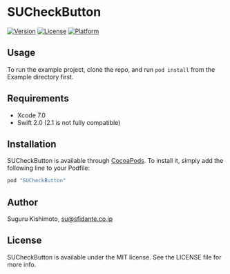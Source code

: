 # SUCheckButton

[![Version](https://img.shields.io/cocoapods/v/SUCheckButton.svg?style=flat)](http://cocoapods.org/pods/SUCheckButton)
[![License](https://img.shields.io/cocoapods/l/SUCheckButton.svg?style=flat)](http://cocoapods.org/pods/SUCheckButton)
[![Platform](https://img.shields.io/cocoapods/p/SUCheckButton.svg?style=flat)](http://cocoapods.org/pods/SUCheckButton)

## Usage

To run the example project, clone the repo, and run `pod install` from the Example directory first.

## Requirements

- Xcode 7.0
- Swift 2.0 (2.1 is not fully compatible)

## Installation

SUCheckButton is available through [CocoaPods](http://cocoapods.org). To install
it, simply add the following line to your Podfile:

```ruby
pod "SUCheckButton"
```

## Author

Suguru Kishimoto, su@sfidante.co.jp

## License

SUCheckButton is available under the MIT license. See the LICENSE file for more info.
